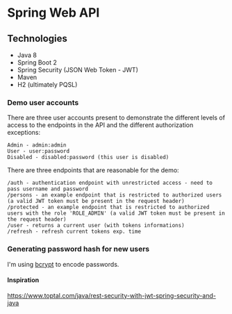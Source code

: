 # Spring Web API 

## Technologies
- Java 8
- Spring Boot 2
- Spring Security (JSON Web Token - JWT)
- Maven
- H2 (ultimately PQSL)


### Demo user accounts
There are three user accounts present to demonstrate the different levels of access to the endpoints in
the API and the different authorization exceptions:
```
Admin - admin:admin
User - user:password
Disabled - disabled:password (this user is disabled)
```

There are three endpoints that are reasonable for the demo:
```
/auth - authentication endpoint with unrestricted access - need to pass username and password
/persons - an example endpoint that is restricted to authorized users (a valid JWT token must be present in the request header)
/protected - an example endpoint that is restricted to authorized users with the role 'ROLE_ADMIN' (a valid JWT token must be present in the request header)
/user - returns a current user (with tokens informations)
/refresh - refresh current tokens exp. time
```

### Generating password hash for new users

I'm using [bcrypt](https://en.wikipedia.org/wiki/Bcrypt) to encode passwords.

#### Inspiration 
https://www.toptal.com/java/rest-security-with-jwt-spring-security-and-java
